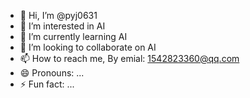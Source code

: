 - 👋 Hi, I’m @pyj0631
- 👀 I’m interested in AI
- 🌱 I’m currently learning AI
- 💞️ I’m looking to collaborate on AI
- 📫 How to reach me, By emial: 1542823360@qq.com
- 😄 Pronouns: ...
- ⚡ Fun fact: ...

<!---
pyj0631/pyj0631 is a ✨ special ✨ repository because its `README.md` (this file) appears on your GitHub profile.
You can click the Preview link to take a look at your changes.
--->
